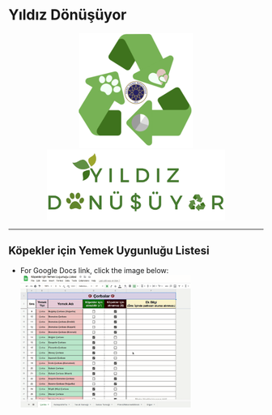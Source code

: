 # Yıldız Dönüşüyor

<div align="center">
  <img src="./Images/logo_icon.png" width="45%">
  <img src="./Images/logo_text.png" width="70%">
</div>

_________________________________________________________

## Köpekler için Yemek Uygunluğu Listesi

+ For Google Docs link, click the image below:
  <a href="https://docs.google.com/spreadsheets/d/1j3S_iMONYx5T3jOBBhDO8krwzHdMHT2hOFlENnvkhiU/edit?usp=sharing">
  <img src="./GIFs/yemek_uygunlugu_google_docs_page.gif" alt="Google Docs Link with GIF"  width="70%" />
  </a>